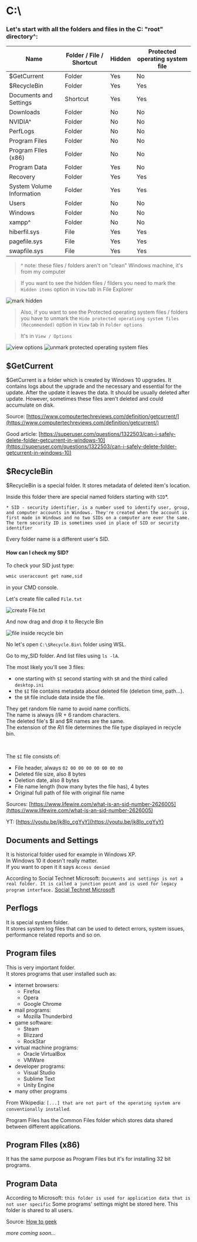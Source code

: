 # C:\
### Let's start with all the folders and files in the C: "root" directory^:
| Name | Folder / File / Shortcut | Hidden | Protected operating system file |
| ----- | ----- | ----- | ----- |
| $GetCurrent | Folder | Yes | No |
| $RecycleBin | Folder | Yes | Yes |
| Documents and Settings | Shortcut | Yes | Yes |
| Downloads | Folder | No | No |
| NVIDIA^ | Folder | No | No |
| PerfLogs | Folder | No | No |
| Program Files | Folder | No | No |
| Program FIles (x86) | Folder | No | No |
| Program Data | Folder | Yes | No |
| Recovery | Folder | Yes | Yes |
| System Volume Information | Folder | Yes | Yes |
| Users | Folder | No | No |
| Windows | Folder | No | No |
| xampp^ | Folder | No | No |
| hiberfil.sys | File | Yes | Yes |
| pagefile.sys | File | Yes | Yes |
| swapfile.sys | File | Yes | Yes |

> ^ note: these files / folders aren't on "clean" Windows machine, it's from my computer

> If you want to see the hidden files / filders you need to mark the `Hidden items` option in `View` tab in File Explorer

![mark hidden](https://raw.githubusercontent.com/frawojej/console_tricks/main/img/mark_hiddens.png)

> Also, if you want to see the Protected operating system files / folders you have to unmark the `Hide protected operationg system files (Recommended)` option in `View` tab in `Folder options`

> It's in `View / Options`

![view options](https://raw.githubusercontent.com/frawojej/console_tricks/main/img/view_options.png)
![unmark protected operating system files](https://raw.githubusercontent.com/frawojej/console_tricks/main/img/unmark_protected_operationg_system_files.png)

## $GetCurrent

$GetCurrent is a folder which is created by Windows 10 upgrades.
It contains logs about the upgrade and the necessary and essential for the update.
After the update it leaves the data.
It should be usually deleted after update.
However, sometimes these files aren't deleted and could accumulate on disk.

Source: [https://www.computertechreviews.com/definition/getcurrent/](https://www.computertechreviews.com/definition/getcurrent/)

Good article: [https://superuser.com/questions/1322503/can-i-safely-delete-folder-getcurrent-in-windows-10](https://superuser.com/questions/1322503/can-i-safely-delete-folder-getcurrent-in-windows-10)

## $RecycleBin

$RecycleBin is a special folder. It stores metadata of deleted item's location.

Inside this folder there are special named folders starting with `SID`\*.

```
* SID - security identifier, is a number used to identify user, group, and computer accounts in Windows. They're created when the account is first made in Windows and no two SIDs on a computer are ever the same. The term security ID is sometimes used in place of SID or security identifier
```
Every folder name is a different user's SID.

#### How can I check my SID?

To check your SID just type:
```bat
wmic useraccount get name,sid
```
in your CMD console.

Let's create file called `File.txt`

![create File.txt](https://raw.githubusercontent.com/frawojej/console_tricks/main/img/file_txt.png)

And now drag and drop it to Recycle Bin

![file inside recycle bin](https://raw.githubusercontent.com/frawojej/console_tricks/main/img/file_txt_inside_recycle_bin.png)

No let's open `C:\$Recycle.Bin\` folder using WSL.

Go to my_SID folder.
And list files using `ls -lA`.

The most likely you'll see 3 files:
- one starting with `$I`
second starting with `$R`
and the third called `desktop.ini`
- the `$I` file contains metadata about deleted file (deletion time, path...).
- the `$R` file include data inside the file.

They get random file name to avoid name conflicts.<br>
The name is always $I/$R + 6 random characters.<br>
The deleted file's $I and $R names are the same.<br>
The extension of the $R/$I file determines the file type displayed in recycle bin.

<br>

The `$I` file consists of:

- File header, always `02 00 00 00 00 00 00 00`
- Deleted file size, also 8 bytes
- Deletion date, also 8 bytes
- File name length (how many bytes the file has), 4 bytes
- Original full path of file with original file name


Sources: [https://www.lifewire.com/what-is-an-sid-number-2626005](https://www.lifewire.com/what-is-an-sid-number-2626005)

YT: [https://youtu.be/jk8Io_cgYyY](https://youtu.be/jk8Io_cgYyY)

## Documents and Settings

It is historical folder used for example in Windows XP.<br>
In Windows 10 it doesn't really matter.<br>
If you want to open it it says `Access denied`<br>

According to Social Technet Microsoft: `Documents and settings is not a real folder. It is called a junction point and is used for legacy program interface.`
[Social Technet Microsoft](https://social.technet.microsoft.com/Forums/windows/en-US/df74d97f-a311-48fa-848f-5025540b53af/how-to-delete-cdocuments-and-settings-folder-127gb?forum=w7itproinstall)

## Perflogs

It is special system folder.<br>
It stores system log files that can be used to detect errors, system issues, performance related reports and so on.

## Program files

This is very important folder.<br>
It stores programs that user installed such as:
- internet browsers:
   - Firefox
   - Opera
   - Google Chrome
- mail programs:
   - Mozilla Thunderbird
- game software:
   - Steam
   - Blizzard
   - RockStar
- virtual machine programs:
   - Oracle VirtualBox
   - VMWare
- developer programs:
   - Visual Studio
   - Sublime Text
   - Unity Engine
- many other programs

From Wikipedia: `[...] that are not part of the operating system are conventionally installed`.

Program Files has the Common Files folder which stores data shared between different applications.

## Program FIles (x86)

It has the same purpose as Program Files but it's for installing 32 bit programs.

## Program Data

According to Microsoft: `this folder is used for application data that is not user specific`
Some programs' settings might be stored here.
This folder is shared to all users.

Source: [How to geek](https://www.howtogeek.com/278562/what-is-the-programdata-folder-in-windows/)

*more coming soon...*

